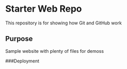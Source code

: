 # Starter Web Repo

This repository is for showing how Git and GitHub work

## Purpose

Sample website with plenty of files for demoss

###Deployment